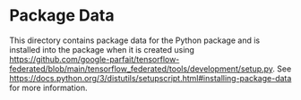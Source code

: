 # Package Data

This directory contains package data for the Python package and is installed
into the package when it is created using
https://github.com/google-parfait/tensorflow-federated/blob/main/tensorflow_federated/tools/development/setup.py. See
https://docs.python.org/3/distutils/setupscript.html#installing-package-data for
more information.
